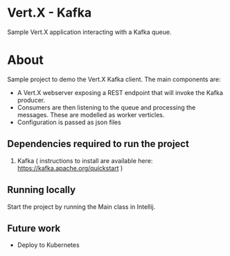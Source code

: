 

# Vert.X - Kafka

Sample Vert.X application interacting with a Kafka queue.

# About

Sample project to demo the Vert.X Kafka client.
The main components are:
 - A Vert.X webserver exposing a REST endpoint that will invoke the
   Kafka producer.
 - Consumers are then listening to the queue and processing the
   messages. These are modelled as worker verticles.
 - Configuration is passed as json files

## Dependencies required to run the project

1.  Kafka    ( instructions to install are available here: https://kafka.apache.org/quickstart )


## Running locally

Start the project by running the Main class in Intellij.

## Future work

 - Deploy to Kubernetes